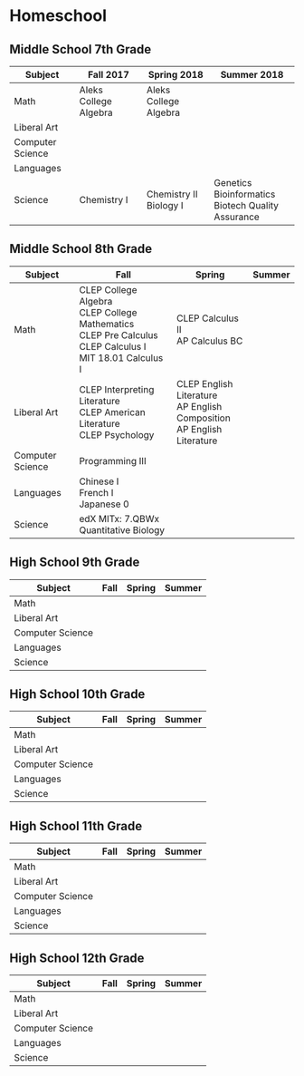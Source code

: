 # Homeschool

## Middle School 7th Grade

| Subject | Fall 2017 | Spring 2018 | Summer 2018 |
|---------|------|--------|--------|
| Math | Aleks College Algebra | Aleks College Algebra | |
| Liberal Art | | |
| Computer Science | | |
| Languages | | |
| Science | Chemistry I | Chemistry II  <br> Biology I | Genetics  <br> Bioinformatics <br> Biotech Quality Assurance |

## Middle School 8th Grade

| Subject | Fall | Spring | Summer |
|---------|------|--------|--------|
| Math | CLEP College Algebra <br> CLEP College Mathematics <br> CLEP Pre Calculus <br> CLEP Calculus I <br> MIT 18.01 Calculus I| CLEP Calculus II <br> AP Calculus BC|  |
| Liberal Art | CLEP Interpreting Literature <br> CLEP American Literature <br> CLEP Psychology | CLEP English Literature <br> AP English Composition <br> AP English Literature |
| Computer Science | Programming III | |
| Languages | Chinese I <br> French I <br> Japanese 0 | |
| Science | edX MITx: 7.QBWx Quantitative Biology | | |

## High School 9th Grade

| Subject | Fall | Spring | Summer |
|---------|------|--------|--------|
| Math | | | |
| Liberal Art | | |
| Computer Science | | |
| Languages | | |
| Science | | | |

## High School 10th Grade

| Subject | Fall | Spring | Summer |
|---------|------|--------|--------|
| Math | | | |
| Liberal Art | | |
| Computer Science | | |
| Languages | | |
| Science | | | |

## High School 11th Grade

| Subject | Fall | Spring | Summer |
|---------|------|--------|--------|
| Math | | | |
| Liberal Art | | |
| Computer Science | | |
| Languages | | |
| Science | | | |

## High School 12th Grade

| Subject | Fall | Spring | Summer |
|---------|------|--------|--------|
| Math | | | |
| Liberal Art | | |
| Computer Science | | |
| Languages | | |
| Science | | | |
